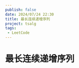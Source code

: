 ```yaml
---
publish: false
date: 2024/07/24 22:30
title: 最长连续递增序列
project: tsalg
tags:
 - LeetCode
---
```


# 最长连续递增序列
